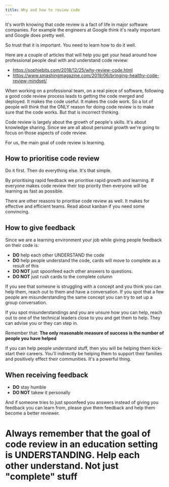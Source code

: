 ```yaml
---
title: Why and how to review code
---
```


It's worth knowing that code review is a fact of life in major software companies. For example the engineers at Google think it's really important and Google does pretty well.

So trust that it is important. You need to learn how to do it well.

Here are a couple of articles that will help you get your head around how professional people deal with and understand code review:

- https://sophiebits.com/2018/12/25/why-review-code.html
- https://www.smashingmagazine.com/2019/06/bringing-healthy-code-review-mindset/

When working on a professional team, on a real piece of software, following a good code review process leads to getting the code merged and deployed. It makes the code useful. It makes the code work. So a lot of people will think that the ONLY reason for doing code review is to make sure that the code works. But that is incorrect thinking.

Code review is largely about the growth of people's skills. It's about knowledge sharing. Since we are all about personal growth we're going to focus on those aspects of code review.

For us, the main goal of code review is learning.

## How to prioritise code review

Do it first. Then do everything else. It's that simple.

By prioritising rapid feedback we prioritise rapid growth and learning. If everyone makes code review their top priority then everyone will be learning as fast as possible.

There are other reasons to prioritise code review as well. It makes for effective and efficient teams. Read about kanban if you need some convincing.

## How to give feedback

Since we are a learning environment your job while giving people feedback on their code is:

- **DO** help each other UNDERSTAND the code
- **DO** help people understand the code, cards will move to complete as a result of this
- **DO NOT** just spoonfeed each other answers to questions.
- **DO NOT** just rush cards to the complete column

If you see that someone is struggling with a concept and you think you can help them, reach out to them and have a conversation. If you spot that a few people are misunderstanding the same concept you can try to set up a group conversation.

If you spot misunderstandings and you are unsure how you can help, reach out to one of the technical leaders close to you and get them to help. They can advise you or they can step in.

Remember that: **The only reasonable measure of success is the number of people you have helped**

If you can help people understand stuff, then you will be helping them kick-start their careers. You'll indirectly be helping them to support their families and positively effect their communities. It's a powerful thing.

## When receiving feedback

- **DO** stay humble
- **DO NOT** takew it personally

And if someone tries to just spoonfeed you answers instead of giving you feedback you can learn from, please give them feedback and help them become a better reviewer.

# Always remember that the goal of code review in an education setting is UNDERSTANDING. Help each other understand. Not just "complete" stuff


